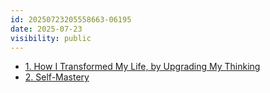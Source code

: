 ```yaml
---
id: 20250723205558663-06195
date: 2025-07-23
visibility: public
---
```


* [1. How I Transformed My Life, by Upgrading My Thinking](..\..\2%20%20%F0%9F%97%93%EF%B8%8F%20%20Calendar\%E2%9C%89%EF%B8%8F%20Newsletters\1.%20How%20I%20Transformed%20My%20Life,%20by%20Upgrading%20My%20Thinking.md)
* [2. Self-Mastery](..\..\2%20%20%F0%9F%97%93%EF%B8%8F%20%20Calendar\%E2%9C%89%EF%B8%8F%20Newsletters\2.%20Self-Mastery.md)
